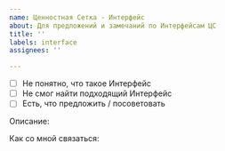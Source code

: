 ```yaml
---
name: Ценностная Сетка - Интерфейс
about: Для предложений и замечаний по Интерфейсам ЦС
title: ''
labels: interface
assignees: ''

---
```


- [ ] Не понятно, что такое Интерфейс
- [ ] Не смог найти подходящий Интерфейс
- [ ] Есть, что предложить / посоветовать

Описание:


Как со мной связаться:
